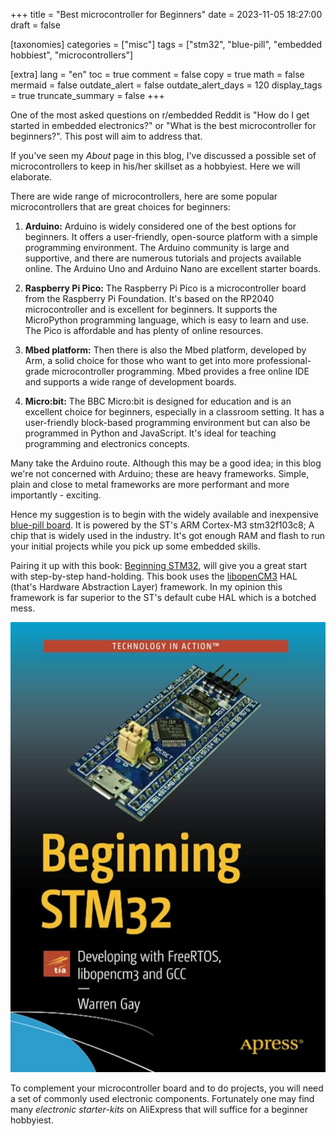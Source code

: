 +++
title = "Best microcontroller for Beginners"
date = 2023-11-05 18:27:00
draft = false

[taxonomies]
categories = ["misc"]
tags = ["stm32", "blue-pill", "embedded hobbiest", "microcontrollers"]

[extra]
lang = "en"
toc = true
comment = false
copy = true
math = false
mermaid = false
outdate_alert = false
outdate_alert_days = 120
display_tags = true
truncate_summary = false
+++

One of the most asked questions on r/embedded Reddit is "How do I get started in embedded electronics?" or "What is the best microcontroller for beginners?". This post will aim to address that.

If you've seen my *About* page in this blog, I've discussed a possible set of microcontrollers to keep in his/her skillset as a hobbyiest. Here we will elaborate.

There are wide range of microcontrollers, here are some popular microcontrollers that are great choices for beginners:

1. **Arduino:** Arduino is widely considered one of the best options for beginners. It offers a user-friendly, open-source platform with a simple programming environment. The Arduino community is large and supportive, and there are numerous tutorials and projects available online. The Arduino Uno and Arduino Nano are excellent starter boards.

2. **Raspberry Pi Pico:** The Raspberry Pi Pico is a microcontroller board from the Raspberry Pi Foundation. It's based on the RP2040 microcontroller and is excellent for beginners. It supports the MicroPython programming language, which is easy to learn and use. The Pico is affordable and has plenty of online resources.

3. **Mbed platform:** Then there is also the Mbed platform, developed by Arm, a solid choice for those who want to get into more professional-grade microcontroller programming. Mbed provides a free online IDE and supports a wide range of development boards.

4. **Micro:bit:** The BBC Micro:bit is designed for education and is an excellent choice for beginners, especially in a classroom setting. It has a user-friendly block-based programming environment but can also be programmed in Python and JavaScript. It's ideal for teaching programming and electronics concepts.

Many take the Arduino route. Although this may be a good idea; in this blog we're not concerned with Arduino; these are heavy frameworks. Simple, plain and close to metal frameworks are more performant and more importantly - exciting.

Hence my suggestion is to begin with the widely available and inexpensive [blue-pill board](https://web.archive.org/web/20190428082446/http://wiki.stm32duino.com/index.php?title=Blue_Pill). It is powered by the ST's ARM Cortex-M3 stm32f103c8; A chip that is widely used in the industry. It's got enough RAM and flash to run your initial projects while you pick up some embedded skills.

Pairing it up with this book: [Beginning STM32](https://www.amazon.com/BEGINNING-STM32-DEVELOPING-LIBOPENCM3-Paperback/dp/1484245970), will give you a great start with step-by-step hand-holding. This book uses the [libopenCM3](https://github.com/libopencm3/libopencm3) HAL (that's Hardware Abstraction Layer) framework. In my opinion this framework is far superior to the ST's default cube HAL which is a botched mess.

![Begining STM32 cover](/img/begin_stm32.jpg)

To complement your microcontroller board and to do projects, you will need a set of commonly used electronic components. Fortunately one may find many *electronic starter-kits* on AliExpress that will suffice for a beginner hobbyiest.

